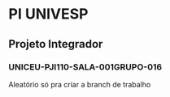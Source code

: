 # PI UNIVESP

## Projeto Integrador
### UNICEU-PJI110-SALA-001GRUPO-016

Aleatório só pra criar a branch de trabalho
